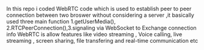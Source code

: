 In this repo i coded WebRTC code which is used to establish peer to peer connection between two broswer without considering a server ,it basically used three main function 1.getUserMedia(), 2.RTCPeerConnection(),3.signaling via WebSocket to Exchange connection info 
WebRTC is allow features like video streaming , Voice calling, live streaming , screen sharing, file transfering and real-time communication etc

